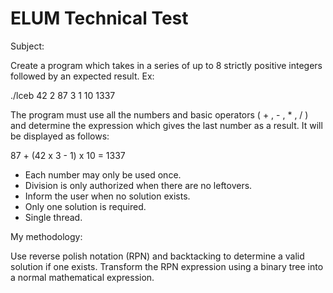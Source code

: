 # ELUM Technical Test


Subject: 
 
 Create a program which takes in a series of up to 8 strictly positive integers followed by an expected result. Ex:
 
./lceb 42 2 87 3 1 10  1337

The program must use all the numbers and basic operators ( + ,  - ,  \* ,  / ) and determine the expression which gives the last number as a result. It will be displayed as follows:

87 + (42 x 3 - 1) x 10 = 1337

* Each number may only be used once.
* Division is only authorized when there are no leftovers.
* Inform the user when no solution exists.
* Only one solution is required.
* Single thread.

My methodology:

Use reverse polish notation (RPN) and backtacking to determine a valid solution if one exists.
Transform the RPN expression using a binary tree into a normal mathematical expression.
